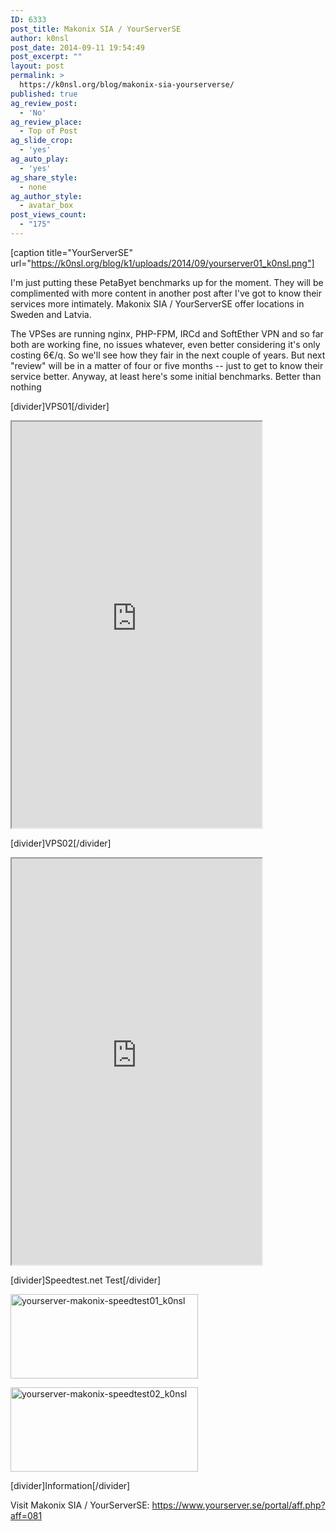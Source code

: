 ```yaml
---
ID: 6333
post_title: Makonix SIA / YourServerSE
author: k0nsl
post_date: 2014-09-11 19:54:49
post_excerpt: ""
layout: post
permalink: >
  https://k0nsl.org/blog/makonix-sia-yourserverse/
published: true
ag_review_post:
  - 'No'
ag_review_place:
  - Top of Post
ag_slide_crop:
  - 'yes'
ag_auto_play:
  - 'yes'
ag_share_style:
  - none
ag_author_style:
  - avatar_box
post_views_count:
  - "175"
---
```

[caption title="YourServerSE" url="https://k0nsl.org/blog/k1/uploads/2014/09/yourserver01_k0nsl.png"]

I'm just putting these PetaByet benchmarks up for the moment. They will be complimented with more content in another post after I've got to know their services more intimately. Makonix SIA / YourServerSE offer locations in Sweden and Latvia.

The VPSes are running nginx, PHP-FPM, IRCd and SoftEther VPN and so far both are working fine, no issues whatever, even better considering it's only costing 6€/q. So we'll see how they fair in the next couple of years. But next "review" will be in a matter of four or five months -- just to get to know their service better. Anyway, at least here's some initial benchmarks. Better than nothing <img class='wpml_ico' alt='' src='https://k0nsl.org/blog/k1/plugins/wp-monalisa/icons/icon_e_wink.gif' />

[divider]VPS01[/divider]
<iframe src="https://www.petabyet.com/embed/2014-09-07-f5b9409de113b7b920f1acfb7446f13e/?style=default" width="400" height="650" seamless></iframe>

[divider]VPS02[/divider]
<iframe src="https://www.petabyet.com/embed/2014-09-11-e45aa767c360130ca2a100479d7049ef/?style=default" width="400" height="650" seamless></iframe>

[divider]Speedtest.net Test[/divider]

<a href="https://k0nsl.org/blog/k1/uploads/2014/09/yourserver-makonix-speedtest01_k0nsl.png"><img src="https://k0nsl.org/blog/k1/uploads/2014/09/yourserver-makonix-speedtest01_k0nsl.png" alt="yourserver-makonix-speedtest01_k0nsl" width="300" height="135" class="alignnone size-full wp-image-6334" /></a>

<a href="https://k0nsl.org/blog/k1/uploads/2014/09/yourserver-makonix-speedtest02_k0nsl.png"><img src="https://k0nsl.org/blog/k1/uploads/2014/09/yourserver-makonix-speedtest02_k0nsl.png" alt="yourserver-makonix-speedtest02_k0nsl" width="300" height="135" class="alignnone size-full wp-image-6335" /></a>

[divider]Information[/divider]

Visit Makonix SIA / YourServerSE: <a href="https://www.yourserver.se/portal/aff.php?aff=081" target="_blank">https://www.yourserver.se/portal/aff.php?aff=081</a>